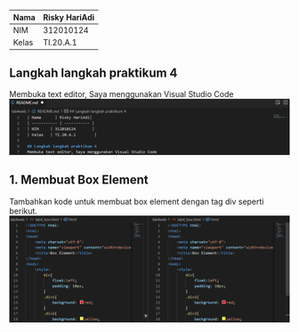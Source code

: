 | Nama      | Risky HariAdi|
| ----------- | ----------- |
| NIM     | 312010124       |
| Kelas   | TI.20.A.1        |

## Langkah langkah praktikum 4
Membuka text editor, Saya menggunakan Visual Studio Code
![foto!](foto/1.png)

## 1. Membuat Box Element
Tambahkan kode untuk membuat box element dengan tag div seperti berikut.
![foto!](foto/22.png)